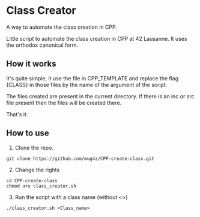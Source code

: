 # Class Creator
A way to automate the class creation in CPP.

Little script to automate the class creation in CPP at 42 Lausanne.
It uses the orthodox canonical form.

## How it works
It's quite simple, it use the file in CPP_TEMPLATE and replace the flag {CLASS} in those files by the name of the argument of the script.

The files created are present in the current directory. If there is an inc or src file present then the files will be created there.

That's it.

## How to use

1. Clone the repo.
```
git clone https://github.com/mug4z/CPP-create-class.git
```

2. Change the rights
```
cd CPP-create-class
chmod u+x class_creator.sh
```

3. Run the script with a class name (without <>)
```
./class_creator.sh <Class_name>
```
